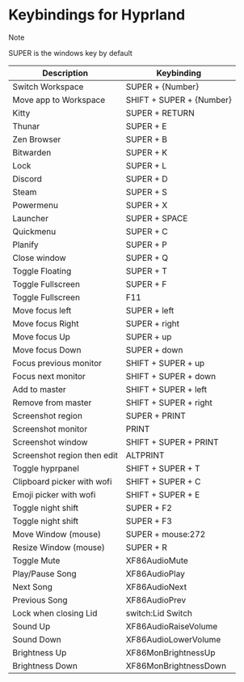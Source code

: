 [//]: # (This file is autogenerated)
# Keybindings for Hyprland

> [!NOTE]
> SUPER is the windows key by default

| Description | Keybinding |
| -- | -- |
| Switch Workspace | SUPER + {Number} |
| Move app to Workspace | SHIFT + SUPER + {Number} |
| Kitty | SUPER + RETURN |
| Thunar | SUPER + E |
| Zen Browser | SUPER + B |
| Bitwarden | SUPER + K |
| Lock | SUPER + L |
| Discord | SUPER + D |
| Steam | SUPER + S |
| Powermenu | SUPER + X |
| Launcher | SUPER + SPACE |
| Quickmenu | SUPER + C |
| Planify | SUPER + P |
| Close window | SUPER + Q |
| Toggle Floating | SUPER + T |
| Toggle Fullscreen | SUPER + F |
| Toggle Fullscreen | F11 |
| Move focus left | SUPER + left |
| Move focus Right | SUPER + right |
| Move focus Up | SUPER + up |
| Move focus Down | SUPER + down |
| Focus previous monitor | SHIFT + SUPER + up |
| Focus next monitor | SHIFT + SUPER + down |
| Add to master | SHIFT + SUPER + left |
| Remove from master | SHIFT + SUPER + right |
| Screenshot region | SUPER + PRINT |
| Screenshot monitor | PRINT |
| Screenshot window | SHIFT + SUPER + PRINT |
| Screenshot region then edit | ALTPRINT |
| Toggle hyprpanel | SHIFT + SUPER + T |
| Clipboard picker with wofi | SHIFT + SUPER + C |
| Emoji picker with wofi | SHIFT + SUPER + E |
| Toggle night shift | SUPER + F2 |
| Toggle night shift | SUPER + F3 |
| Move Window (mouse) | SUPER + mouse:272 |
| Resize Window (mouse) | SUPER + R |
| Toggle Mute | XF86AudioMute |
| Play/Pause Song | XF86AudioPlay |
| Next Song | XF86AudioNext |
| Previous Song | XF86AudioPrev |
| Lock when closing Lid | switch:Lid Switch |
| Sound Up | XF86AudioRaiseVolume |
| Sound Down | XF86AudioLowerVolume |
| Brightness Up | XF86MonBrightnessUp |
| Brightness Down | XF86MonBrightnessDown |
